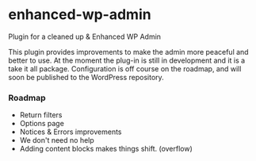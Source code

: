 # enhanced-wp-admin
Plugin for a cleaned up &amp; Enhanced WP Admin

This plugin provides improvements to make the admin more peaceful and better to use.
At the moment the plug-in is still in development and it is a take it all package. Configuration is off course on the roadmap, and will soon be published to the WordPress repository.


### Roadmap

- Return filters
- Options page
- Notices & Errors improvements
- We don't need no help
- Adding content blocks makes things shift. (overflow)
